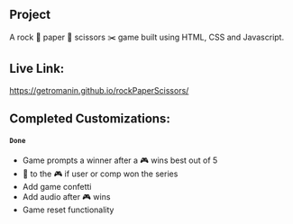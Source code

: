 ## Project
A rock 🚀 paper 📰 scissors ✂️  game built using HTML, CSS and Javascript.

## Live Link:
https://getromanin.github.io/rockPaperScissors/

## Completed Customizations:

#### `Done`
- Game prompts a winner after a 🎮 wins best out of 5
- 🚦 to the 🎮 if user or comp won the series
- Add game confetti
- Add audio after 🎮 wins   
- Game reset functionality
